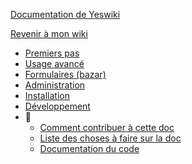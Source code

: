 [Documentation de Yeswiki](/docs/users/fr/README.md ':id=title')

[Revenir à mon wiki](/ ':id=back')

* [Premiers pas](/docs/users/fr/prise-en-main.md)
* [Usage avancé](/docs/users/fr/usage-avance.md)
* [Formulaires (bazar)](/docs/users/fr/bazar.md)
* [Administration](/docs/users/fr/admin.md)
* [Installation](/docs/users/fr/webmaster.md)
* [Développement](/docs/users/fr/dev.md)
* 🔧
  * [Comment contribuer à cette doc](/docs/users/README.md)
  * [Liste des choses à faire sur la doc](/docs/users/TODO.md)
  * [Documentation du code](/docs/code/README.md)

<!-- * Langue
  * [Francais](/docs/fr/)
  * [Anglais](/docs/en/) -->
